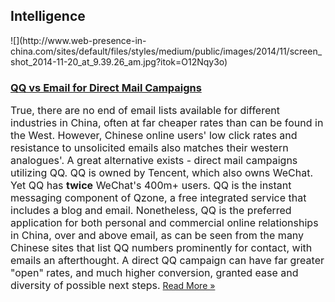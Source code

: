 ## Intelligence
 <div class="intelligence-items"> <article class="intelligence-item"> ![](http://www.web-presence-in-china.com/sites/default/files/styles/medium/public/images/2014/11/screen_shot_2014-11-20_at_9.39.26_am.jpg?itok=O12Nqy3o) <div class="intelligence-item-content"> 

### [QQ vs Email for Direct Mail Campaigns](http://www.chinadigitalreview.com/leveraging-chinas-5-biggest-online-platforms/ "QQ vs Email for Direct Mail Campaigns")

<span style="font-size: medium;">True, there are no end of email lists available for different industries in China, often at far cheaper rates than can be found in the West. However, Chinese online users&apos; low click rates and resistance to unsolicited emails also matches their western analogues&apos;. A great alternative exists - direct mail campaigns utilizing QQ. QQ is owned by Tencent, which also owns WeChat. Yet QQ has **twice** WeChat&apos;s 400m+ users. QQ is the instant messaging component of Qzone, a free integrated service that includes a blog and email. Nonetheless, QQ is the preferred application for both personal and commercial online relationships in China, over and above email, as can be seen from the many Chinese sites that list QQ numbers prominently for contact, with emails an afterthought. A direct QQ campaign can have far greater &quot;open&quot; rates, and much higher conversion, granted ease and diversity of possible next steps.</span>
 [Read More &#xBB;](http://www.chinadigitalreview.com/leveraging-chinas-5-biggest-online-platforms/ "QQ vs Email for Direct Mail Campaigns") </div> </article> </div>